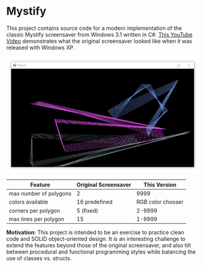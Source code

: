 # Mystify

This project contains source code for a modern implementation of the classic Mystify screensaver from Windows 3.1 written in C#. [This YouTube Video](https://www.youtube.com/watch?v=uZQr-gHyYFI) demonstrates what the original screensaver looked like when it was released with Windows XP.

![](dev/mystify-screenshot.gif)

Feature | Original Screensaver | This Version
---|---|---
max number of polygons|2|9999
colors available|16 predefined|RGB color chooser
corners per polygon|5 (fixed)|2-9999
max lines per polygon|15|1-9999

**Motivation:** This project is intended to be an exercise to practice clean code and SOLID object-oriented design. It is an interesting challenge to extend the features beyond those of the original screensaver, and also tilt between procedural and functional programming styles while balancing the use of classes vs. structs.